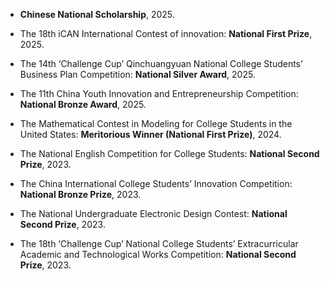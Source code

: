 
- **Chinese National Scholarship**, 2025.

- The 18th iCAN International Contest of innovation: **National First Prize**, 2025.

- The 14th ‘Challenge Cup’ Qinchuangyuan National College Students’ Business Plan Competition: **National Silver Award**, 2025.

- The 11th China Youth Innovation and Entrepreneurship Competition: **National Bronze Award**, 2025.

- The Mathematical Contest in Modeling for College Students in the United States:  **Meritorious Winner (National First Prize)**, 2024.

- The National English Competition for College Students: **National Second Prize**, 2023.

- The China International College Students’ Innovation Competition: **National Bronze Prize**, 2023.

- The National Undergraduate Electronic Design Contest: **National Second Prize**, 2023.

- The 18th ‘Challenge Cup’ National College Students’ Extracurricular Academic and Technological Works Competition: **National Second Prize**, 2023.
